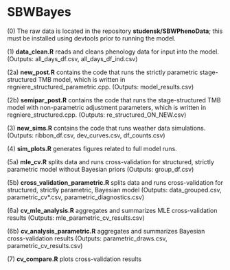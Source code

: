 # SBWBayes

(0) The raw data is located in the repository **studensk/SBWPhenoData**; this must be installed using devtools prior to running the model.

(1) **data_clean.R** reads and cleans phenology data for input into the model. (Outputs: all_days_df.csv, all_days_df_ind.csv)

(2a) **new_post.R** contains the code that runs the strictly parametric stage-structured TMB model, which is written in regniere_structured_parametric.cpp. (Outputs: model_results.csv)

(2b) **semipar_post.R** contains the code that runs the stage-structured TMB model with non-parametric adjustment parameters, which is written in regniere_structured.cpp. (Outputs: re_structured_ON_NEW.csv)

(3) **new_sims.R** contains the code that runs weather data simulations. (Outputs: ribbon_df.csv, dev_curves.csv, df_counts.csv)

(4) **sim_plots.R** generates figures related to full model runs.

(5a) **mle_cv.R** splits data and runs cross-validation for structured, strictly parametric model without Bayesian priors (Outputs: group_df.csv)

(5b) **cross_validation_parametric.R** splits data and runs cross-validation for structured, strictly parametric, Bayesian model (Outputs: data_grouped.csv, parametric_cv*.csv, parametric_diagnostics.csv)

(6a) **cv_mle_analysis.R** aggregates and summarizes MLE cross-validation results (Outputs: mle_parametric_cv_results.csv)

(6b) **cv_analysis_parametric.R** aggregates and summarizes Bayesian cross-validation results (Outputs: parametric_draws.csv, parametric_cv_results.csv)

(7) **cv_compare.R** plots cross-validation results




